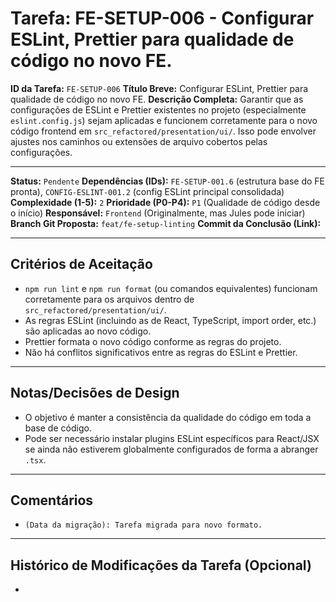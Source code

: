 # Tarefa: FE-SETUP-006 - Configurar ESLint, Prettier para qualidade de código no novo FE.

**ID da Tarefa:** `FE-SETUP-006`
**Título Breve:** Configurar ESLint, Prettier para qualidade de código no novo FE.
**Descrição Completa:**
Garantir que as configurações de ESLint e Prettier existentes no projeto (especialmente `eslint.config.js`) sejam aplicadas e funcionem corretamente para o novo código frontend em `src_refactored/presentation/ui/`. Isso pode envolver ajustes nos caminhos ou extensões de arquivo cobertos pelas configurações.

---

**Status:** `Pendente`
**Dependências (IDs):** `FE-SETUP-001.6` (estrutura base do FE pronta), `CONFIG-ESLINT-001.2` (config ESLint principal consolidada)
**Complexidade (1-5):** `2`
**Prioridade (P0-P4):** `P1` (Qualidade de código desde o início)
**Responsável:** `Frontend` (Originalmente, mas Jules pode iniciar)
**Branch Git Proposta:** `feat/fe-setup-linting`
**Commit da Conclusão (Link):**

---

## Critérios de Aceitação
- `npm run lint` e `npm run format` (ou comandos equivalentes) funcionam corretamente para os arquivos dentro de `src_refactored/presentation/ui/`.
- As regras ESLint (incluindo as de React, TypeScript, import order, etc.) são aplicadas ao novo código.
- Prettier formata o novo código conforme as regras do projeto.
- Não há conflitos significativos entre as regras do ESLint e Prettier.

---

## Notas/Decisões de Design
- O objetivo é manter a consistência da qualidade do código em toda a base de código.
- Pode ser necessário instalar plugins ESLint específicos para React/JSX se ainda não estiverem globalmente configurados de forma a abranger `.tsx`.

---

## Comentários
- `(Data da migração): Tarefa migrada para novo formato.`

---

## Histórico de Modificações da Tarefa (Opcional)
-
